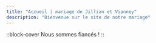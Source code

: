```yaml
---
title: "Accueil | mariage de Jillian et Vianney"
description: "Bienvenue sur le site de notre mariage"
---
```


::block-cover
Nous sommes fiancés !
::
